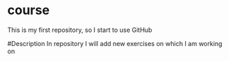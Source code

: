 # course

This is my first repository, so I start to use GitHub

#Description
In repository I will add new exercises on which I am working on
